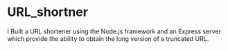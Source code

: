 # URL_shortner
I Built a URL shortener using the Node.js framework and an Express server which provide the ability to obtain the long version of a truncated URL.
